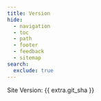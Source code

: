 ```yaml
---
title: Version
hide:
  - navigation
  - toc
  - path
  - footer
  - feedback
  - sitemap
search:
  exclude: true
---
```


Site Version: {{ extra.git_sha }}